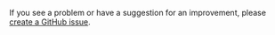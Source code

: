 If you see a problem or have a suggestion for an improvement, please [create a GitHub issue](https://github.com/experimental-software/drawing-uml/issues/new).
